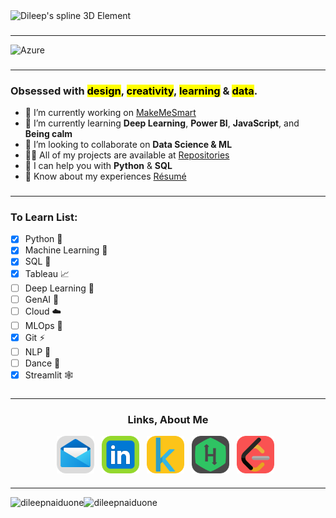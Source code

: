<img src="https://readme-typing-svg.herokuapp.com?font=Indie+Flower&size=50&duration=3000&pause=1000&color=F23D3D&width=1000&height=100&lines=Namaste+🙏+This+is+Dileep+Sai+Naidu+Patcha." alt="Dileep's spline 3D Element"/>

###
---

![Azure](https://github.com/user-attachments/assets/2110b58c-8ef7-450d-bc3b-0a13b245c42f)

###
---

### Obsessed with <mark>design</mark>, <mark>creativity</mark>, <mark>learning</mark> & <mark>data</mark>.

<ul>
  <li>🔭 I’m currently working on <a href="https://github.com/dileepNaiduOne/MakeMeSmart"> MakeMeSmart </a></li>
  <li>🌱 I’m currently learning <strong>Deep Learning</strong>, <strong>Power BI</strong>,  <strong>JavaScript</strong>, and <strong>Being calm</strong></li>
  <li>👯 I’m looking to collaborate on <strong>Data Science & ML</strong></li>
  <li>👨‍💻 All of my projects are available at <a href="https://github.com/dileepNaiduOne?tab=repositories"> Repositories </a></li>
  <li>💬 I can help you with <strong>Python</strong> & <strong>SQL</strong></li>
  <li>📄 Know about my experiences <a href="https://drive.google.com/file/d/1ho5zgRe-ApYnaegkzqwJWxD4XeTUqnCv/view?usp=drive_link"> Résumé </a></li>
</ul>

###
---

<!-- Emojies shortcut codes : https://gist.github.com/rxaviers/7360908 -->


<h3 align="left">To Learn List:</h3>

- [x] Python :snake:
- [x] Machine Learning :bicyclist:
- [x] SQL :scroll:
- [x] Tableau :chart_with_upwards_trend:
- [ ] Deep Learning :horse_racing:
- [ ] GenAI :moyai:
- [ ] Cloud ☁️
- [ ] MLOps 🤖
- [x] Git ⚡
- [ ] NLP 🗽
- [ ] Dance 🕺
- [x] Streamlit 🕸️

###
---

<h3 align="center">Links, About Me</h3>
<p align="center">
  <a href="mailto:dile2107@gmail.com?subject=Dileep%20Naidu%2C%20I%20saw%20your%20profile%20on%20Github..." target="blank"><img align="center" src="https://github.com/dileepNaiduOne/icons/blob/main/maile.png" alt="dileepnaidu" height="60" width="60" /></a>&nbsp&nbsp;
  <a href="https://linkedin.com/in/dileepnaidu" target="blank"><img align="center" src="https://github.com/dileepNaiduOne/icons/blob/main/linkedin.png" alt="linkedin" height="60" width="60" /></a>&nbsp&nbsp;
  <a href="https://kaggle.com/dileeppatchaone" target="blank"><img align="center" src="https://github.com/dileepNaiduOne/icons/blob/main/kaagle.png" alt="kaggle" height="60" width="60" /></a>&nbsp&nbsp;
  <a href="https://www.hackerrank.com/dileepnaidu" target="blank"><img align="center" src="https://github.com/dileepNaiduOne/icons/blob/main/hr.png" alt="hackerrank" height="60" width="60" /></a>&nbsp&nbsp;
  <a href="https://www.leetcode.com/dileepnaiduone" target="blank"><img align="center" src="https://github.com/dileepNaiduOne/icons/blob/main/leetcode.png" alt="leetcode" height="60" width="60" /></a>&nbsp&nbsp;
</p>


###
---




<p><img align="left" src="https://github-readme-stats.vercel.app/api/top-langs?username=dileepnaiduone&show_icons=true&theme=gruvbox&title_color=45099f&text_color=313030&bg_color=f2f2f2&hide_border=false&locale=en&layout=compact" alt="dileepnaiduone" /></p>

<p><img align="left" src="https://github-readme-streak-stats.herokuapp.com/?user=dileepnaiduone&" alt="dileepnaiduone" /></p>
